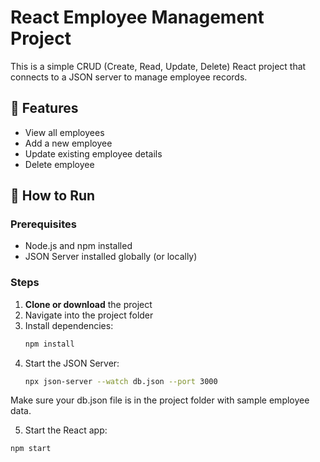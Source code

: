 # React Employee Management Project

This is a simple CRUD (Create, Read, Update, Delete) React project that connects to a JSON server to manage employee records.

## 📁 Features

- View all employees
- Add a new employee
- Update existing employee details
- Delete employee

## 🚀 How to Run

### Prerequisites

- Node.js and npm installed
- JSON Server installed globally (or locally)

### Steps

1. **Clone or download** the project
2. Navigate into the project folder
3. Install dependencies:
   ```bash
   npm install
4. Start the JSON Server:
   ```bash
   npx json-server --watch db.json --port 3000   
  Make sure your db.json file is in the project folder with sample employee data.   
  
5. Start the React app:
  ```bash
  npm start
